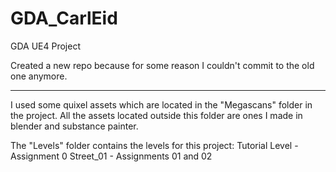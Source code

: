 # GDA_CarlEid
GDA UE4 Project

Created a new repo because for some reason I couldn't commit to the old one anymore.

----------------------------------------------------------------------------------------

I used some quixel assets which are located in the "Megascans" folder in the project.
All the assets located outside this folder are ones I made in blender and substance painter.

The "Levels" folder contains the levels for this project:
Tutorial Level - Assignment 0
Street_01 - Assignments 01 and 02
